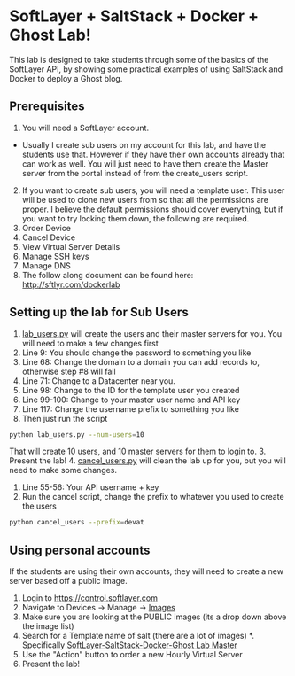 # SoftLayer + SaltStack + Docker + Ghost Lab!

This lab is designed to take students through some of the basics of the SoftLayer API, by showing some practical examples of using SaltStack and Docker to deploy a Ghost blog.

## Prerequisites 
1. You will need a SoftLayer account.
  * Usually I create sub users on my account for this lab, and have the students use that. However if they have their own accounts already that can work as well. You will just need to have them create the Master server from the portal instead of from the create_users script.
2. If you want to create sub users, you will need a template user. This user will be used to clone new users from so that all the permissions are proper. I believe the default permissions should cover everything, but if you want to try locking them down, the following are required.
  1. Order Device
  2. Cancel Device
  3. View Virtual Server Details
  4. Manage SSH keys
  5. Manage DNS
3. The follow along document can be found here: http://sftlyr.com/dockerlab

## Setting up the lab for Sub Users
1. [lab_users.py](https://github.com/allmightyspiff/softlayer-examples/blob/master/salt-docker-lab/LabSetup/lab_users.py) will create the users and their master servers for you. You will need to make a few changes first
  1. Line 9: You should change the password to something you like
  2. Line 68: Change the domain to a domain you can add records to, otherwise step #8 will fail
  3. Line 71: Change to a Datacenter near you. 
  4. Line 98: Change to the ID for the template user you created
  5. Line 99-100: Change to your master user name and API key
  6. Line 117: Change the username prefix to something you like
2. Then just run the script
```bash
python lab_users.py --num-users=10
```
That will create 10 users, and 10 master servers for them to login to.
3. Present the lab!
4. [cancel_users.py](https://github.com/allmightyspiff/softlayer-examples/blob/master/salt-docker-lab/LabSetup/cancel_users.py) will clean the lab up for you, but you will need to make some changes. 
  1. Line 55-56: Your API username + key
5. Run the cancel script, change the prefix to whatever you used to create the users
```bash
python cancel_users --prefix=devat
```

## Using personal accounts
If the students are using their own accounts, they will need to create a new server based off a public image. 

1. Login to https://control.softlayer.com
2. Navigate to Devices -> Manage -> [Images](https://control.softlayer.com/devices/images)
3. Make sure you are looking at the PUBLIC images (its a drop down above the image list)
4. Search for a Template name of salt (there are a lot of images)
  *. Specifically [SoftLayer-SaltStack-Docker-Ghost Lab Master](https://control.softlayer.com/devices/images/450151?imageType=public)
5. Use the "Action" button to order a new Hourly Virtual Server
6. Present the lab!



